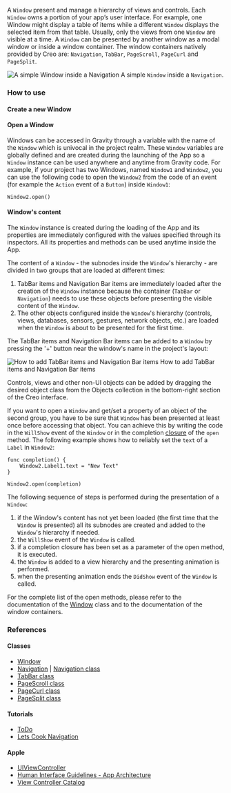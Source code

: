 A `Window` present and manage a hierarchy of views and controls. Each `Window` owns a portion of your app’s user interface. For example, one Window might display a table of items while a different `Window` displays the selected item from that table. Usually, only the views from one `Window` are visible at a time. A `Window` can be presented by another window as a modal window or inside a window container. The window containers natively provided by Creo are: `Navigation`, `TabBar`, `PageScroll`, `PageCurl` and `PageSplit`.

![A simple Window inside a Navigation](images/Window1.png)
A simple `Window` inside a `Navigation`.

### How to use

#### Create a new Window

#### Open a Window

Windows can be accessed in Gravity through a variable with the name of the `Window` which is univocal in the project realm. These `Window` variables are globally defined and are created during the launching of the App so a `Window` instance can be used anywhere and anytime from Gravity code.
For example, if your project has two Windows, named `Window1` and `Window2`, you can use the following code to open the `Window2` from the code of an event (for example the `Action` event of a `Button`) inside `Window1`:

```
Window2.open()
```

#### Window's content

The `Window` instance is created during the loading of the App and its properties are immediately configured with the  values specified through its inspectors. All its properties and methods can be used anytime inside the App.

The content of a `Window` - the subnodes inside the `Window`'s hierarchy - are divided in two groups that are loaded at different times:
1. TabBar items and Navigation Bar items are immediately loaded after the creation of the `Window` instance because the container (`TabBar` or `Navigation`) needs to use these objects before presenting the visible content of the `Window`.
2. The other objects configured inside the `Window`'s hierarchy (controls, views, databases, sensors, gestures, network objects, etc.) are loaded when the `Window` is about to be presented for the first time.

The TabBar items and Navigation Bar items can be added to a `Window` by pressing the '+' button near the window's name in the project's layout:

![How to add TabBar items and Navigation Bar items](images/Window2.png)
How to add TabBar items and Navigation Bar items

Controls, views and other non-UI objects can be added by dragging the desired object class from the Objects collection in the bottom-right section of the Creo interface.

If you want to open a `Window` and get/set a property of an object of the second group, you have to be sure that `Window` has been presented at least once before accessing that object. You can achieve this by writing the code in the `WillShow` event of the `Window` or in the completion [closure]({{github_raw_link}}/gravity/closure.html) of the `open` method. The following example shows how to reliably set the `text` of a `Label` in `Window2`:

```
func completion() {
	Window2.Label1.text = "New Text"
}

Window2.open(completion)
```

The following sequence of steps is performed during the presentation of a `Window`:
1. if the Window's content has not yet been loaded (the first time that the `Window` is presented) all its subnodes are created and added to the `Window`'s hierarchy if needed.
2. the `WillShow` event of the `Window` is called.
3. if a completion closure has been set as a parameter of the open method, it is executed.
4. the `Window` is added to a view hierarchy and the presenting animation is performed.
5. when the presenting animation ends the `DidShow` event of the `Window` is called.

For the complete list of the open methods, please refer to the documentation of the [Window]({{github_raw_link}}/classes/Window.md) class and to the documentation of the window containers.

### References

#### Classes
- [Window]({{github_raw_link}}/classes/Window.md)
- [Navigation](./Navigation.md) | [Navigation class]({{github_raw_link}}/classes/Navigation.md)
- [TabBar class]({{github_raw_link}}/classes/Window.md)
- [PageScroll class]({{github_raw_link}}/classes/PageScroll.md)
- [PageCurl class]({{github_raw_link}}/classes/PageCurl.md)
- [PageSplit class]({{github_raw_link}}/classes/PageSplit.md)

#### Tutorials
- [ToDo]({{github_raw_link}}/tutorials/todo.html)
- [Lets Cook Navigation]({{github_raw_link}}/tutorials/lets-cook-nav.html)

#### Apple
- [UIViewController](https://developer.apple.com/documentation/uikit/uiviewcontroller)
- [Human Interface Guidelines - App Architecture](https://developer.apple.com/design/human-interface-guidelines/ios/app-architecture/navigation/)
- [View Controller Catalog](https://developer.apple.com/library/archive/documentation/WindowsViews/Conceptual/ViewControllerCatalog/Introduction.html#//apple_ref/doc/uid/TP40011313-CH1-SW1)
